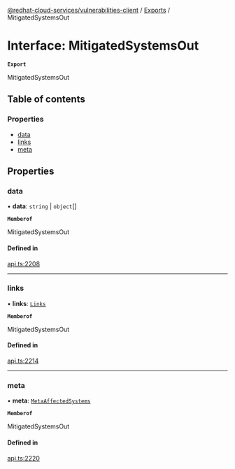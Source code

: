 [@redhat-cloud-services/vulnerabilities-client](../README.md) / [Exports](../modules.md) / MitigatedSystemsOut

# Interface: MitigatedSystemsOut

**`Export`**

MitigatedSystemsOut

## Table of contents

### Properties

- [data](MitigatedSystemsOut.md#data)
- [links](MitigatedSystemsOut.md#links)
- [meta](MitigatedSystemsOut.md#meta)

## Properties

### data

• **data**: `string` \| `object`[]

**`Memberof`**

MitigatedSystemsOut

#### Defined in

[api.ts:2208](https://github.com/RedHatInsights/javascript-clients/blob/main/packages/vulnerabilities/api.ts#L2208)

___

### links

• **links**: [`Links`](Links.md)

**`Memberof`**

MitigatedSystemsOut

#### Defined in

[api.ts:2214](https://github.com/RedHatInsights/javascript-clients/blob/main/packages/vulnerabilities/api.ts#L2214)

___

### meta

• **meta**: [`MetaAffectedSystems`](MetaAffectedSystems.md)

**`Memberof`**

MitigatedSystemsOut

#### Defined in

[api.ts:2220](https://github.com/RedHatInsights/javascript-clients/blob/main/packages/vulnerabilities/api.ts#L2220)
